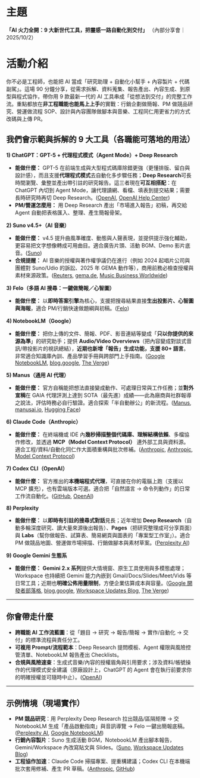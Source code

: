 # 主題

**「AI 火力全開：9 大新世代工具，把靈感一路自動化到交付」**
（內部分享會｜2025/10/2）

# 活動介紹

你不必是工程師，也能把 AI 當成「研究助理 + 自動化小幫手 + 內容製片 + 代碼副駕」。這場 90 分鐘分享，從需求拆解、資料蒐集、報告產出、內容生成、到原型與程式協作，帶你用 9 款最新一代的 AI 工具串成「從想法到交付」的完整工作流。重點都放在**非工程職能也能馬上上手**的實戰：行銷企劃做簡報、PM 做競品研究、營運做流程 SOP、設計與內容團隊做腳本與音樂、工程同仁用更省力的方式改碼與上傳 PR。

## 我們會示範與拆解的 9 大工具（各職能可落地的用法）

**1) ChatGPT：GPT-5 + 代理程式模式（Agent Mode）+ Deep Research**

* **能做什麼：** GPT-5 在前端生成與大型程式碼庫除錯更強（更懂排版、留白與設計感），而且支援**代理程式模式**去自動化多步驟任務；**Deep Research**可長時間瀏覽、彙整並產出帶引註的研究報告。這三者現在**可互相搭配**：在 ChatGPT 內切到 Agent Mode，讓代理讀網、看檔、填表到提交結果；需要長時研究時再切 Deep Research。([OpenAI][1], [OpenAI Help Center][2])
* **PM/營運怎麼用：** 用 Deep Research 產出「市場進入報告」初稿，再交給 Agent 自動把表格匯入、整理、產生簡報骨架。

**2) Suno v4.5+（AI 音樂）**

* **能做什麼：** v4.5 提升曲風準確度、動態與人聲表現，並提供提示強化輔助，更容易把文字想像轉成可用曲目。適合廣告片頭、活動 BGM、Demo 影片底音。([Suno][3])
* **合規提醒：** AI 音樂的授權與著作權爭議仍在進行（例如 2024 起唱片公司與團體對 Suno/Udio 的訴訟、2025 年 GEMA 動作等），商用前務必檢查授權與素材來源政策。([Reuters][4], [gema.de][5], [Music Business Worldwide][6])

**3) Felo（多語 AI 搜尋：一鍵做簡報／心智圖）**

* **能做什麼：** 以**即時答案引擎**為核心，支援把搜尋結果直接**生出投影片、心智圖與海報**，適合 PM/行銷快速做題綱與初稿。([Felo][7])

**4) NotebookLM（Google）**

* **能做什麼：** 把你上傳的文件、簡報、PDF、影音連結等變成「**只以你提供的來源為準**」的研究助手；提供 **Audio/Video Overviews**（把內容變成對談式音訊/帶投影片的視訊總結），**近期也新增「報告」生成功能，支援 80+ 語言**。非常適合知識庫內訓、產品學習手冊與跨部門上手指南。([Google NotebookLM][8], [blog.google][9], [The Verge][10])

**5) Manus（通用 AI 代理）**

* **能做什麼：** 官方自稱能把想法直接變成動作、可處理日常與工作任務；並**對外宣稱**在 GAIA 代理評測上達到 SOTA（最先進）成績——此為廠商與社群報導之說法，評估時務必自行驗證。適合探索「半自動辦公」的新流程。([Manus][11], [manusai.io][12], [Hugging Face][13])

**6) Claude Code（Anthropic）**

* **能做什麼：** 在終端機或 IDE 內**幾秒掃描整個代碼庫、理解結構依賴**、多檔協作修改，並透過 **MCP（Model Context Protocol）** 連外部工具與資料源。適合工程/資料/自動化同仁作大面積重構與批次修補。([Anthropic][14], [Anthropic][15], [Model Context Protocol][16])

**7) Codex CLI（OpenAI）**

* **能做什麼：** 官方推出的**本機端程式代理**，可直接在你的電腦上跑（支援以 MCP 擴充），也有雲端版本可選。適合把「自然語言 → 命令列動作」的日常工作流自動化。([GitHub][17], [OpenAI][18])

**8) Perplexity**

* **能做什麼：** 以**即時有引註的搜尋式對話**見長；近年增加 **Deep Research**（自動多輪深度研究、讀大量來源後出報告）、**Pages**（把研究整理成可分享頁面）與 **Labs**（幫你做報告、試算表、簡易網頁與圖表的「專案型工作室」）。適合 PM 做競品地圖、營運做市場掃描、行銷做腳本與素材草案。([Perplexity AI][19])

**9) Google Gemini 生態系**

* **能做什麼：** **Gemini 2.x 系列**提供大情境窗、原生工具使用與多模態處理；Workspace 也持續把 Gemini 能力內嵌到 Gmail/Docs/Slides/Meet/Vids 等日常工具；近期也**明確公佈用量限制**，方便企業估算成本與容量。([Google 開發者部落格][20], [blog.google][21], [Workspace Updates Blog][22], [The Verge][23])

---

## 你會帶走什麼

* **跨職能 AI 工作流藍圖**：從「題目 → 研究 → 報告/簡報 → 實作/自動化 → 交付」的標準流程與責任分工。
* **可複用 Prompt/流程範本**：Deep Research 提問模板、Agent 權限與風險控管清單、NotebookLM 報告產出 Checklists。
* **合規與風險速查**：生成式音樂/內容的授權眉角與引用要求；涉及資料/帳號操作的代理模式安全建議（原廠設計上，ChatGPT 的 Agent 會在執行前要求你的明確授權並可隨時中止）。([OpenAI][24])

---

## 示例情境（現場實作）

* **PM 競品研究**：用 Perplexity Deep Research 拉出競品/區隔矩陣 → 交 NotebookLM 生成「產品啟動指南」與音訊導覽 → Felo 一鍵出簡報底稿。([Perplexity AI][19], [Google NotebookLM][8])
* **行銷內容製片**：Suno 生成活動 BGM，NotebookLM 產出腳本報告，Gemini/Workspace 內改寫貼文與 Slides。([Suno][3], [Workspace Updates Blog][25])
* **工程協作加速**：Claude Code 掃描專案、提重構建議；Codex CLI 在本機端批次套用修補、產生 PR 草稿。([Anthropic][14], [GitHub][17])

[1]: https://openai.com/index/introducing-gpt-5/?utm_source=chatgpt.com "Introducing GPT-5"
[2]: https://help.openai.com/en/articles/10500283-deep-research-faq?utm_source=chatgpt.com "Deep Research"
[3]: https://suno.com/blog/introducing-v4-5?utm_source=chatgpt.com "Introducing v4.5"
[4]: https://www.reuters.com/technology/artificial-intelligence/music-labels-sue-ai-companies-suno-udio-us-copyright-infringement-2024-06-24/?utm_source=chatgpt.com "Music labels sue AI companies Suno, Udio for US copyright infringement"
[5]: https://www.gema.de/en/news/ai-and-music/ai-lawsuit?utm_source=chatgpt.com "Suno AI and Open AI: GEMA sues for fair compensation"
[6]: https://www.musicbusinessworldwide.com/suno-argues-none-of-the-millions-of-tracks-made-on-its-platform-contain-anything-like-a-sample/?utm_source=chatgpt.com "Suno argues none of the millions of tracks made on its ..."
[7]: https://felo.ai/search?utm_source=chatgpt.com "Felo - Your Free AI Search Engine"
[8]: https://notebooklm.google/?utm_source=chatgpt.com "Google NotebookLM | AI Research Tool & Thinking Partner"
[9]: https://blog.google/technology/ai/notebooklm-audio-overviews/?utm_source=chatgpt.com "NotebookLM now lets you listen to a conversation about ..."
[10]: https://www.theverge.com/ai-artificial-intelligence/774008/gemini-audio-new-languages-notebooklm-reports?utm_source=chatgpt.com "Gemini app finally expands to audio files"
[11]: https://manus.im/?utm_source=chatgpt.com "Manus: General AI agent that bridges mind and action"
[12]: https://www.manusai.io/?utm_source=chatgpt.com "#1 Manus AI - The World's First General-Purpose AI Assistant ..."
[13]: https://huggingface.co/spaces/gaia-benchmark/leaderboard?utm_source=chatgpt.com "GAIA Leaderboard - a Hugging Face Space by gaia- ..."
[14]: https://www.anthropic.com/claude-code?utm_source=chatgpt.com "Claude Code: Deep coding at terminal velocity \ Anthropic"
[15]: https://docs.anthropic.com/en/docs/claude-code/mcp?utm_source=chatgpt.com "Connect Claude Code to tools via MCP - Anthropic API"
[16]: https://modelcontextprotocol.io/?utm_source=chatgpt.com "What is the Model Context Protocol (MCP)? - Model Context Protocol"
[17]: https://github.com/openai/codex?utm_source=chatgpt.com "openai/codex: Lightweight coding agent that runs in your ..."
[18]: https://openai.com/index/introducing-codex/?utm_source=chatgpt.com "Introducing Codex"
[19]: https://www.perplexity.ai/hub/blog/introducing-perplexity-deep-research?utm_source=chatgpt.com "Introducing Perplexity Deep Research"
[20]: https://developers.googleblog.com/en/gemini-2-family-expands/?utm_source=chatgpt.com "Gemini 2.0: Flash, Flash-Lite and Pro"
[21]: https://blog.google/technology/google-deepmind/gemini-model-updates-february-2025/?utm_source=chatgpt.com "Gemini 2.0 is now available to everyone"
[22]: https://workspaceupdates.googleblog.com/2025/?utm_source=chatgpt.com "Google Workspace Updates: 2025"
[23]: https://www.theverge.com/news/773496/google-gemini-usage-limits?utm_source=chatgpt.com "Google finally details Gemini usage limits"
[24]: https://openai.com/index/introducing-chatgpt-agent/?utm_source=chatgpt.com "Introducing ChatGPT agent: bridging research and action"
[25]: https://workspaceupdates.googleblog.com/?utm_source=chatgpt.com "Google Workspace Updates"
